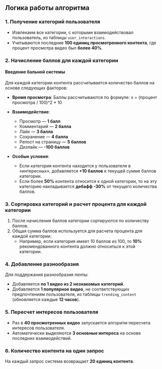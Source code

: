 ## Логика работы алгоритма

### 1. Получение категорий пользователя

- Извлекаем все категории, с которыми взаимодействовал пользователь, из таблицы `user_interactions`.
- Учитываются последние **100 единиц просмотренного контента**, где процент просмотра видео был **более 40%**.

### 2. Начисление баллов для каждой категории

#### Введение бальной системы

Для каждой категории контента рассчитывается количество баллов на основе следующих факторов:

- **Время просмотра**: Баллы рассчитываются по формуле:
  x = (процент просмотра / 100)^2 * 10  

- **Взаимодействие**:
  - Просмотр — **1 балл**
  - Комментарий — **2 балла**
  - Лайк — **3 балла**
  - Сохранение — **4 балла**
  - Репост на страницу — **5 баллов**
  - Дизлайк — **-100 баллов**

- **Особые условия**:
  - Если категория контента находится у пользователя в «интересных», добавляется **+10 баллов** к текущей сумме баллов категории.
  - Если более **50%** контента относится к одной категории, то на эту категорию накладывается **дебафф -30%** от текущего количества баллов.

### 3. Сортировка категорий и расчет процента для каждой категории

1. После начисления баллов категории сортируются по количеству баллов.
2. Общая сумма баллов используется для расчета процента для каждой категории:
   - Например, если категория имеет 10 баллов из 100, то **10%** рекомендованного контента должно относиться к этой категории.

### 4. Добавление разнообразия

Для поддержания разнообразия ленты:

- Добавляется **по 1 видео из 2 незнакомых категорий**.
- Добавляется **1 популярное видео**, не соответствующих предпочтениям пользователя, из таблицы `trending_content` (обновляется каждые **12 часов**).

### 5. Пересчет интересов пользователя

- Раз в **40 просмотренных видео** запускается алгоритм пересчета интересов пользователя.
- Автоматически выделяются **3 основные интереса** на основе последних взаимодействий.

### 6. Количество контента на один запрос

На каждый запрос система возвращает **20 единиц контента**.
